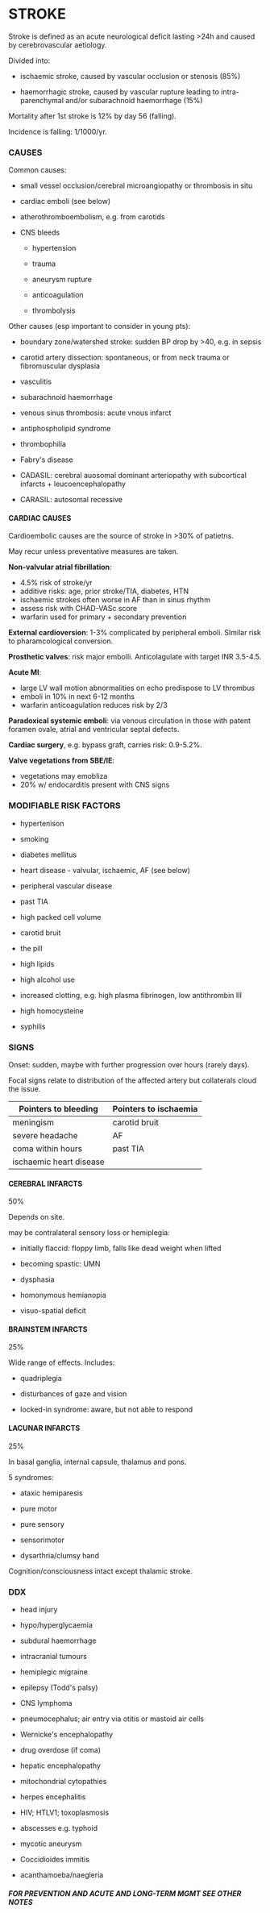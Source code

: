 # STROKE

Stroke is defined as an acute neurological deficit lasting >24h and caused by cerebrovascular aetiology.

Divided into:

- ischaemic stroke, caused by vascular occlusion or stenosis (85%)

- haemorrhagic stroke, caused by vascular rupture leading to intra-parenchymal and/or subarachnoid haemorrhage (15%)

Mortality after 1st stroke is 12% by day 56 (falling).

Incidence is falling: 1/1000/yr.

### CAUSES

Common causes:

- small vessel occlusion/cerebral microangiopathy or thrombosis in situ

- cardiac emboli (see below)

- atherothromboembolism, e.g. from carotids

- CNS bleeds

	- hypertension

	- trauma

	- aneurysm rupture

	- anticoagulation

	- thrombolysis

Other causes (esp important to consider in young pts):

- boundary zone/watershed stroke: sudden BP drop by >40, e.g. in sepsis

- carotid artery dissection: spontaneous, or from neck trauma or fibromuscular dysplasia

- vasculitis

- subarachnoid haemorrhage

- venous sinus thrombosis: acute vnous infarct

- antiphospholipid syndrome

- thrombophilia

- Fabry's disease

- CADASIL: cerebral auosomal dominant arteriopathy with subcortical 
infarcts + leucoencephalopathy

- CARASIL: autosomal recessive


#### CARDIAC CAUSES

Cardioembolic causes are the source of stroke in >30% of patietns.

May recur unless preventative measures are taken.

**Non-valvular atrial fibrillation**: 

- 4.5% risk of stroke/yr
- additive risks: age, prior stroke/TIA, diabetes, HTN
- ischaemic strokes often worse in AF than in sinus rhythm
- assess risk with CHAD-VASc score
- warfarin used for primary + secondary prevention

**External cardioversion**: 1-3% complicated by peripheral emboli. SImilar risk to pharamcological conversion.

**Prosthetic valves**: risk major embolli. Anticolagulate with target INR 3.5-4.5.

**Acute MI**:

- large LV wall motion abnormalities on echo predispose to LV thrombus
- emboli in 10% in next 6-12 months
- warfarin anticoagulation reduces risk by 2/3

**Paradoxical systemic emboli**: via venous circulation in those with patent foramen ovale, atrial and ventricular septal defects.

**Cardiac surgery**, e.g. bypass graft, carries risk: 0.9-5.2%.

**Valve vegetations from SBE/IE**:

- vegetations may emobliza
- 20% w/ endocarditis present with CNS signs



### MODIFIABLE RISK FACTORS

- hypertenison

- smoking

- diabetes mellitus

- heart disease - valvular, ischaemic, AF (see below)

- peripheral vascular disease

- past TIA

- high packed cell volume

- carotid bruit

- the pill

- high lipids

- high alcohol use

- increased clotting, e.g. high plasma fibrinogen, low antithrombin III

- high homocysteine

- syphilis

### SIGNS

Onset: sudden, maybe with further progression over hours (rarely days).

Focal signs relate to distribution of the affected artery but collaterals cloud the issue.

Pointers to bleeding | Pointers to ischaemia
--- | ---
meningism | carotid bruit
severe headache | AF
coma within hours | past TIA
 | ischaemic heart disease

#### CEREBRAL INFARCTS

50%

Depends on site.

may be contralateral sensory loss or hemiplegia:

- initially flaccid: floppy limb, falls like dead weight when lifted

- becoming spastic: UMN

- dysphasia

- homonymous hemianopia

- visuo-spatial deficit

#### BRAINSTEM INFARCTS

25%

Wide range of effects. Includes:

- quadriplegia

- disturbances of gaze and vision

- locked-in syndrome: aware, but not able to respond

#### LACUNAR INFARCTS

25%

In basal ganglia, internal capsule, thalamus and pons.

5 syndromes:

- ataxic hemiparesis

- pure motor

- pure sensory

- sensorimotor

- dysarthria/clumsy hand

Cognition/consciousness intact except thalamic stroke.

### DDX

- head injury

- hypo/hyperglycaemia

- subdural haemorrhage

- intracranial tumours

- hemiplegic migraine

- epilepsy (Todd's palsy)

- CNS lymphoma

- pneumocephalus; air entry via otitis or mastoid air cells

- Wernicke's encephalopathy

- drug overdose (if coma)

- hepatic encephalopathy

- mitochondrial cytopathies

- herpes encephalitis

- HIV; HTLV1; toxoplasmosis

- abscesses e.g. typhoid

- mycotic aneurysm

- Coccidioides immitis

- acanthamoeba/naegleria

##### FOR PREVENTION AND ACUTE AND LONG-TERM MGMT SEE OTHER NOTES




